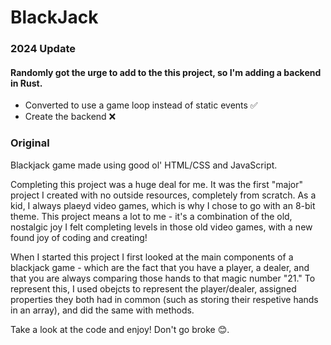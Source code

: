 # BlackJack

### 2024 Update

#### Randomly got the urge to add to the this project, so I'm adding a backend in Rust.

- Converted to use a game loop instead of static events ✅
- Create the backend ❌

### Original

Blackjack game made using good ol' HTML/CSS and JavaScript.

Completing this project was a huge deal for me. It was the first "major" project I created with no outside resources, completely from scratch.
As a kid, I always plaeyd video games, which is why I chose to go with an 8-bit theme. This project means a lot to me - it's a combination of the old, nostalgic joy I felt completing levels in those old video games, with a new found joy of coding and creating!

When I started this project I first looked at the main components of a blackjack game - which are the fact that you have a player, a dealer, and that you are always comparing those hands to that magic number "21."
To represent this, I used obejcts to represent the player/dealer, assigned properties they both had in common (such as storing their respetive hands in an array),
and did the same with methods.

Take a look at the code and enjoy! Don't go broke 😊.
